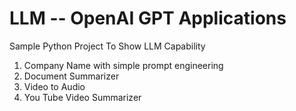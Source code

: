 # LLM -- OpenAI GPT Applications
Sample Python Project To Show LLM Capability
1. Company Name with simple prompt engineering
2. Document Summarizer
3. Video to Audio
4. You Tube Video Summarizer

